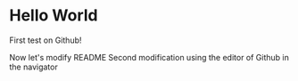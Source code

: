 # Hello World
 First test on Github!

Now let's modify README
Second modification using the editor of Github in the navigator
